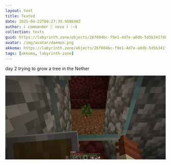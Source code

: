 ```yaml
---
layout: text
title: Texted
date: 2025-04-22T08:27:39.958690Z
author: ⸸ commander ░ nova ⸸ :~$
collection: texts
guid: https://labyrinth.zone/objects/26f604bc-f9e1-4d7e-a0db-5d5b3417db58
avatar: /img/avatar/daemon.png
akkoma: https://labyrinth.zone/objects/26f604bc-f9e1-4d7e-a0db-5d5b3417db58
tags: [akkoma, labyrinth-zone]
---
```


<p>day 2 trying to grow a tree in the Nether</p><img src="/assets/text_media/cfe40a693579580b6068e8149b491fe5dd6e70866b025e0c99cd6fd54fa4a759.png" alt="" />